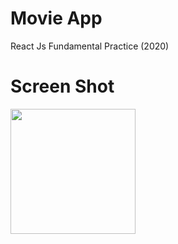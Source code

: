 # Movie App

React Js Fundamental Practice (2020)


# Screen Shot

<img width="200" src="https://user-images.githubusercontent.com/48057905/83319576-c00cde00-a27a-11ea-8963-17deff127621.PNG">
